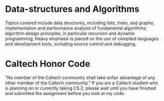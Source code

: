 # Data-structures and Algorithms
Topics covered include data structures, including lists, trees, and graphs; implementation and performance analysis of fundamental algorithms; algorithm design principles, in particular recursion and dynamic programming; Heavy emphasis is placed on the use of compiled languages and development tools, including source control and debugging.
# Caltech Honor Code
"No member of the Caltech community shall take unfair advantage of any other member of the Caltech community.” If you are a Caltech student who is planning on or currently taking CS 2, please wait until you have finished and submitted the assignment before you look at my code.
